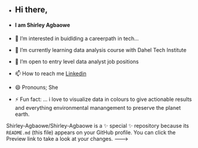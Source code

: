 - ## Hi there,

- #### I am Shirley Agbaowe

- 👀 I’m interested in buidlding a careerpath in tech...
- 🌱 I’m currently learning data analysis course with Dahel Tech Institute
- 💞️ I’m open to entry level data analyst job positions
- 📫 How to reach me [Linkedin](www.linkedin.com/in/shirley-agbaowe)
- 😄 Pronouns; She
- ⚡ Fun fact: ... i love to visualize data in colours to give actionable results and everything environmental manangement to preserve the planet earth.

  
  
  
Shirley-Agbaowe/Shirley-Agbaowe is a ✨ special ✨ repository because its `README.md` (this file) appears on your GitHub profile.
You can click the Preview link to take a look at your changes.
--->
